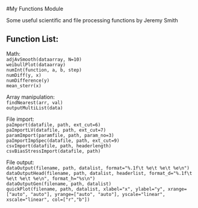 #My Functions Module

Some useful scientific and file processing functions by Jeremy Smith

Function List:
--------------

Math:  
`adjAvSmooth(dataarray, N=10)`  
`weibullPlot(dataarray)`  
`numInt(function, a, b, step)`  
`numDiff(y, x)`  
`numDifference(y)`  
`mean_sterr(x)  `  

Array manipulation:  
`findNearest(arr, val)`  
`outputMultiList(data)`  

File import:  
`paImport(datafile, path, ext_cut=6)`  
`paImportLV(datafile, path, ext_cut=7)`  
`paramImport(paramfile, path, param_no=3)`  
`paImportImpSpec(datafile, path, ext_cut=9)`  
`csvImport(datafile, path, headerlength)`  
`csvBiasStressImport(datafile, path)`  

File output:  
`dataOutput(filename, path, datalist, format="%.1f\t %e\t %e\t %e\n")`  
`dataOutputHead(filename, path, datalist, headerlist, format_d="%.1f\t %e\t %e\t %e\n", format_h="%s\n")`  
`dataOutputGen(filename, path, datalist)`  
`quickPlot(filename, path, datalist, xlabel="x", ylabel="y", xrange=["auto", "auto"], yrange=["auto", "auto"], yscale="linear", xscale="linear", col=["r","b"])`  

